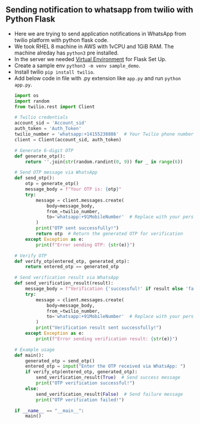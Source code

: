 Sending notification to whatsapp from twilio with Python Flask
--------------------------------------------------------------
* Here we are trying to send application notifications in WhatsApp from twilio platform with python flask code.
* We took RHEL 8 machine in AWS with 1vCPU and 1GiB RAM. The machine alreday has `python3` pre installed.
* In the server we needed [Virtual Environment](https://phoenixnap.com/kb/install-flask) for Flask Set Up.
* Create a sample env `python3 -m venv sample_demo`.
* Install twilio `pip install twilio`.
* Add below code in file with .py extension like `app.py` and run `python app.py`.
    ```py
    import os
    import random
    from twilio.rest import Client

    # Twilio credentials
    account_sid = 'Account_sid'
    auth_token = 'Auth_Token'
    twilio_number = 'whatsapp:+14155238886'  # Your Twilio phone number
    client = Client(account_sid, auth_token)

    # Generate 6-digit OTP
    def generate_otp():
        return ''.join(str(random.randint(0, 9)) for _ in range(6))

    # Send OTP message via WhatsApp
    def send_otp():
        otp = generate_otp()
        message_body = f"Your OTP is: {otp}"
        try:
            message = client.messages.create(
                body=message_body,
                from_=twilio_number,
                to='whatsapp:+91MobileNumber'  # Replace with your personal phone number
            )
            print("OTP sent successfully!")
            return otp  # Return the generated OTP for verification
        except Exception as e:
            print(f"Error sending OTP: {str(e)}")

    # Verify OTP
    def verify_otp(entered_otp, generated_otp):
        return entered_otp == generated_otp

    # Send verification result via WhatsApp
    def send_verification_result(result):
        message_body = f"Verification {'successful!' if result else 'failed.'}"
        try:
            message = client.messages.create(
                body=message_body,
                from_=twilio_number,
                to='whatsapp:+91MobileNumber'  # Replace with your personal phone number
            )
            print("Verification result sent successfully!")
        except Exception as e:
            print(f"Error sending verification result: {str(e)}")

    # Example usage
    def main():
        generated_otp = send_otp()
        entered_otp = input("Enter the OTP received via WhatsApp: ")
        if verify_otp(entered_otp, generated_otp):
            send_verification_result(True)  # Send success message
            print("OTP verification successful!")
        else:
            send_verification_result(False)  # Send failure message
            print("OTP verification failed!")

    if __name__ == "__main__":
        main()
    ```
